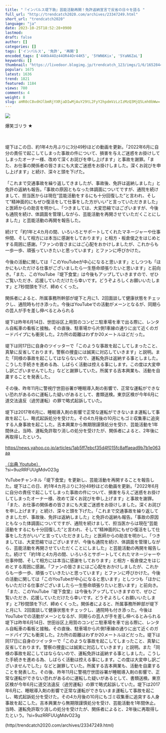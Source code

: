 ```yaml
---
title: "『インパルス堤下敦』芸能活動再開！免許返納宣言で反省の日々を語る "
full_url: "http://trendcatch2020.com/archives/23347249.html"
short_url: "trendcatch2020"
language: "ja"
date: 2023-10-25T18:52:28+0900
lastmod: 
draft: false
author: []
categories: []
tags: ['インパルス', '免許', '再開']
encoded_tags: ['44Kk44Oz44OR44Or44K5', '5YWN6Kix', '5YaN6ZaL']
keywords: []
thumbnail: "https://livedoor.blogimg.jp/trendcatch_123/imgs/1/6/16528447.jpg"
popular: 1675
latest: 1636
trend: 1821
featured: 1184
views: 780
comments: 4
weight: 8
slug: aHR0cC8vdHJlbmRjYXRjaDIwMjAuY29tL2FyY2hpdmVzLzIzMzQ3MjQ5Lmh0bWw=
---
```


![](https://livedoor.blogimg.jp/trendcatch_123/imgs/1/6/16528447.jpg)

<div><p>爆笑ゴリラ ★ </p><br> <br> 堤下はこの日、約1年4カ月ぶりに3分49秒ほどの動画を更新。「2022年6月に自分の責任で起こしてしまった事故の件について、損害を与えご迷惑をお掛けしてしまったオーナー様、改めて深くお詫びを申し上げます」と事故を謝罪。「また、お仕事の関係者の皆さまにも大変ご迷惑をお掛けしました。深くお詫びを申し上げます」と続け、深々と頭を下げた。 <br> <br> 「これまで交通事故を繰り返してきましたが、事故後、免許は返納しました」と免許の返納も報告。「事故の原因ともなった体調面についてですが、通院を続けまして、担当医からは現在“芸能活動をするにも十分回復した”と言われ、そして“精神面的にもぜひ復活をして仕事をした方がいい”と言っていただきました」と医師からの助言を明かし、「つきましては、大変恐縮ではございますが、今後も通院を続け、体調面を管理しながら、芸能活動を再開させていただくことにしました」と芸能活動の再開を報告した。 <br> <br> 続けて「約1年と4カ月の間、いろいろとサポートしてくれたマネージャーや仕事仲間、そして相方には本当に感謝をしております」と相方・板倉俊之をはじめとする周囲に感謝。「ファンの皆さまにはご心配をおかけしましたが、これからも一歩一歩、頑張っていきたいと思っています」とファンに呼びかけた。 <br> <br> 今後の活動に関しては「このYouTubeが中心になると思います」としつつも「ほかにもいただける仕事がございましたら一生懸命頑張りたいと思います」と前向き。「また、このYouTube『堤下食堂』は今後もアップしていきますので、ぜひご覧いただき、応援していただけたら幸いです。どうぞよろしくお願いいたします」と7秒間頭を下げ、締めくくった。 <br> <br> 関係者によると、所属事務所幹部が堤下と月に1、2回面談して健康状態をチェックし、通院時も付き添った。今後はYouTubeでの活動がメーンとなるが、同期らの芸人が手を差し伸べるとみられる <br> <br> 堤下は昨年6月14日、世田谷区上用賀のコンビニ駐車場を車で出る際に、レンタル自転車の看板と接触。その直後、駐車場から片側1車線の通りに出て近くのガードパイプにも衝突した。2カ所の距離はわずか20メートルほどだった。 <br> <br> 堤下は同17日に自身のツイッターで「このような事故を起こしてしまったこと、真摯に反省しております。警察の捜査には誠実に対応していきます」と説明。また「同様の事故を起こしてはならないので、運転免許は返納する事としました。こうした手続きを進める為、しばらく活動は控える事にします。この度は大変申し訳ございませんでした」などと謝罪していた。所属する吉本興業も、活動を自粛することを発表した。 <br> <br> その後、昨年11月に警視庁世田谷署が睡眠導入剤の影響で、正常な運転ができない恐れがあるのに運転した疑いがあるとして、書類送検。東京区検が今年6月に道交法違反（過労運転）の罪で略式起訴していた。 <br> <br> 堤下は2017年6月に、睡眠導入剤の影響で正常な運転ができないまま運転して事故を起こし、略式起訴処分を受けた。その4カ月後の10月にもゴミ収集車に追突する人身事故を起こした。吉本興業から無期限謹慎処分を受け、芸能活動を1年間休止。当時、運転免許取り消しの処分を受けたが、関係者によると、2年後に再取得したという。 <br> <br> <a target='_blank' href='https//news.yahoo.co.jp/articles/1ab5ff7ebcf35d4f015fc8affaead9b7b1e063aa'>https//news.yahoo.co.jp/articles/1ab5ff7ebcf35d4f015fc8affaead9b7b1e063aa</a> <br> <a target='_blank' href='https//youtu.be/kDoKrFyXl5U' class='' id='mov_1_1'><br>（出典 Youtube）</a><br>?si=9uzRRFUUgMdvO23g <p>YuTubeチャンネル「堤下食堂」を更新し、芸能活動を再開することを報告した。堤下はこの日、約1年4カ月ぶりに3分49秒ほどの動画を更新。「2022年6月に自分の責任で起こしてしまった事故の件について、損害を与えご迷惑をお掛けしてしまったオーナー様、改めて深くお詫びを申し上げます」と事故を謝罪。「また、お仕事の関係者の皆さまにも大変ご迷惑をお掛けしました。深くお詫びを申し上げます」と続け、深々と頭を下げた。「これまで交通事故を繰り返してきましたが、事故後、免許は返納しました」と免許の返納も報告。「事故の原因ともなった体調面についてですが、通院を続けまして、担当医からは現在“芸能活動をするにも十分回復した”と言われ、そして“精神面的にもぜひ復活をして仕事をした方がいい”と言っていただきました」と医師からの助言を明かし、「つきましては、大変恐縮ではございますが、今後も通院を続け、体調面を管理しながら、芸能活動を再開させていただくことにしました」と芸能活動の再開を報告した。続けて「約1年と4カ月の間、いろいろとサポートしてくれたマネージャーや仕事仲間、そして相方には本当に感謝をしております」と相方・板倉俊之をはじめとする周囲に感謝。「ファンの皆さまにはご心配をおかけしましたが、これからも一歩一歩、頑張っていきたいと思っています」とファンに呼びかけた。今後の活動に関しては「このYouTubeが中心になると思います」としつつも「ほかにもいただける仕事がございましたら一生懸命頑張りたいと思います」と前向き。「また、このYouTube『堤下食堂』は今後もアップしていきますので、ぜひご覧いただき、応援していただけたら幸いです。どうぞよろしくお願いいたします」と7秒間頭を下げ、締めくくった。関係者によると、所属事務所幹部が堤下と月に1、2回面談して健康状態をチェックし、通院時も付き添った。今後はYouTubeでの活動がメーンとなるが、同期らの芸人が手を差し伸べるとみられる堤下は昨年6月14日、世田谷区上用賀のコンビニ駐車場を車で出る際に、レンタル自転車の看板と接触。その直後、駐車場から片側1車線の通りに出て近くのガードパイプにも衝突した。2カ所の距離はわずか20メートルほどだった。堤下は同17日に自身のツイッターで「このような事故を起こしてしまったこと、真摯に反省しております。警察の捜査には誠実に対応していきます」と説明。また「同様の事故を起こしてはならないので、運転免許は返納する事としました。こうした手続きを進める為、しばらく活動は控える事にします。この度は大変申し訳ございませんでした」などと謝罪していた。所属する吉本興業も、活動を自粛することを発表した。その後、昨年11月に警視庁世田谷署が睡眠導入剤の影響で、正常な運転ができない恐れがあるのに運転した疑いがあるとして、書類送検。東京区検が今年6月に道交法違反（過労運転）の罪で略式起訴していた。堤下は2017年6月に、睡眠導入剤の影響で正常な運転ができないまま運転して事故を起こし、略式起訴処分を受けた。その4カ月後の10月にもゴミ収集車に追突する人身事故を起こした。吉本興業から無期限謹慎処分を受け、芸能活動を1年間休止。当時、運転免許取り消しの処分を受けたが、関係者によると、2年後に再取得したという。?si=9uzRRFUUgMdvO23g</p></div>

(http//trendcatch2020.com/archives/23347249.html)
